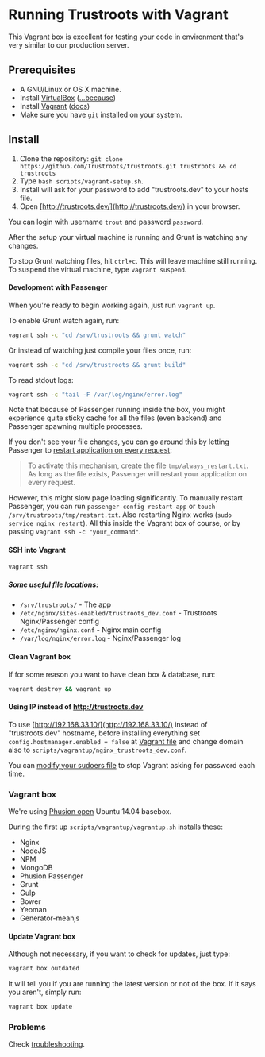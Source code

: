 # Running Trustroots with Vagrant

This Vagrant box is excellent for testing your code in environment that's very similar to our production server.

## Prerequisites
* A GNU/Linux or OS X machine.
* Install [VirtualBox](https://www.virtualbox.org/) ([...because](http://docs.vagrantup.com/v2/virtualbox))
* Install [Vagrant](https://www.vagrantup.com/) ([docs](https://docs.vagrantup.com/v2/installation/))
* Make sure you have [`git`](http://git-scm.com/) installed on your system.

## Install
1. Clone the repository: `git clone https://github.com/Trustroots/trustroots.git trustroots && cd trustroots`
2. Type `bash scripts/vagrant-setup.sh`.
3. Install will ask for your password to add "trustroots.dev" to your hosts file.
4. Open [http://trustroots.dev/](http://trustroots.dev/) in your browser.

You can login with username `trout` and password `password`.

After the setup your virtual machine is running and Grunt is watching any changes.

To stop Grunt watching files, hit `ctrl+c`. This will leave machine still running. To suspend the virtual machine, type `vagrant suspend`.

#### Development with Passenger
When you're ready to begin working again, just run `vagrant up`.

To enable Grunt watch again, run:
```bash
vagrant ssh -c "cd /srv/trustroots && grunt watch"
```

Or instead of watching just compile your files once, run:
```bash
vagrant ssh -c "cd /srv/trustroots && grunt build"
```

To read stdout logs:
```bash
vagrant ssh -c "tail -F /var/log/nginx/error.log"
```

Note that because of Passenger running inside the box, you might experience quite sticky cache for all the files (even backend) and Passenger spawning multiple processes.

If you don't see your file changes, you can go around this by letting Passenger to [restart application on every request](https://github.com/phusion/passenger/wiki/Phusion-Passenger%3A-Node.js-tutorial#restarting-your-application-on-every-request):
>To activate this mechanism, create the file `tmp/always_restart.txt`. As long as the file exists, Passenger will restart your application on every request.

However, this might slow page loading significantly. To manually restart Passenger, you can run `passenger-config restart-app` or `touch /srv/trustroots/tmp/restart.txt`. Also restarting Nginx works (`sudo service nginx restart`). All this inside the Vagrant box of course, or by passing `vagrant ssh -c "your_command"`.

#### SSH into Vagrant
```bash
vagrant ssh
```

##### Some useful file locations:
- `/srv/trustroots/` - The app
- `/etc/nginx/sites-enabled/trustroots_dev.conf` - Trustroots Nginx/Passenger config
- `/etc/nginx/nginx.conf` - Nginx main config
- `/var/log/nginx/error.log` - Nginx/Passenger log

#### Clean Vagrant box
If for some reason you want to have clean box & database, run:
```bash
vagrant destroy && vagrant up
```

#### Using IP instead of http://trustroots.dev
To use [http://192.168.33.10/](http://192.168.33.10/) instead of "trustroots.dev" hostname, before installing everything set `config.hostmanager.enabled = false` at [Vagrant file](Vagrantfile) and change domain also to `scripts/vagrantup/nginx_trustroots_dev.conf`.

You can [modify your sudoers file](https://github.com/smdahlen/vagrant-hostmanager#passwordless-sudo) to stop Vagrant asking for password each time.

### Vagrant box
We're using [Phusion open](https://github.com/phusion/open-vagrant-boxes) Ubuntu 14.04 basebox.

During the first up `scripts/vagrantup/vagrantup.sh` installs these:
- Nginx
- NodeJS
- NPM
- MongoDB
- Phusion Passenger
- Grunt
- Gulp
- Bower
- Yeoman
- Generator-meanjs

#### Update Vagrant box
Although not necessary, if you want to check for updates, just type:
```bash
vagrant box outdated
```

It will tell you if you are running the latest version or not of the box. If it says you aren't, simply run:
```bash
vagrant box update
```

### Problems
Check [troubleshooting](https://github.com/Trustroots/trustroots/wiki/Troubleshooting).
